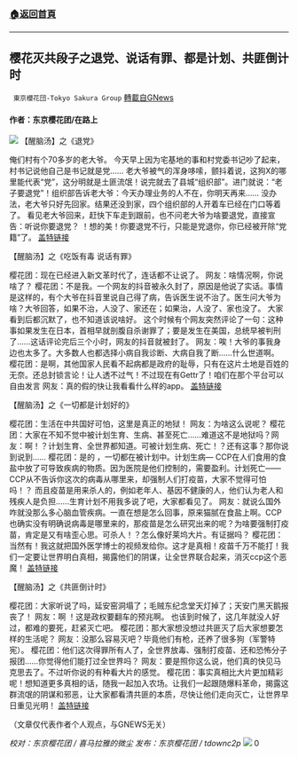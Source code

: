 ###  [:house:返回首頁](https://github.com/ourhimalayas/txt)
---


## 樱花灭共段子之退党、说话有罪、都是计划、共匪倒计时
` 東京櫻花団-Tokyo Sakura Group` [轉載自GNews](https://gnews.org/zh-hans/1535410/)

#### 作者：东京樱花团/在路上
![](https://assets.gnews.org/wp-content/uploads/2021/09/f2c92bd43dc287cdc2c577642a25212b.jpg)
【醒脑汤】之《退党》

俺们村有个70多岁的老大爷。
今天早上因为宅基地的事和村党委书记吵了起来，村书记说他自己是书记就是党……
老大爷被气的浑身哆嗦，颤抖着说，这狗X的哪里能代表“党”，这分明就是土匪流氓！说完就去了县城“组织部”。进门就说：“老子要退党”！组织部告诉老大爷：今天办理业务的人不在，你明天再来……
没办法，老大爷只好先回家。结果还没到家，四个组织部的人开着车已经在门口等着了。
看见老大爷回来，赶快下车走到跟前，也不问老大爷为啥要退党，直接宣告：听说你要退党？ ！想的美！你要退党不行，只能是党退你，你已经被开除“党籍”了。
[盖特链接](https://gettr.com/post/papiftd9d5)

【醒脑汤】之《吃饭有毒 说话有罪》

樱花团：现在已经进入新文革时代了，连话都不让说了。
网友：啥情况啊，你说啥了？
樱花团：不是我。一个网友的抖音被永久封了，原因是他说了实话。事情是这样的，有个大爷在抖音里说自己得了病，告诉医生说不治了。医生问大爷为啥？大爷回答，如果不治，人没了、家还在；如果治，人没了、家也没了。
大家看到后都沉默了，也不知道该说啥好。
这个时候有个网友突然评论了一句：这种事如果发生在日本，首相早就剖腹自杀谢罪了；要是发生在美国，总统早被判刑了……这话评论完后三个小时，网友的抖音就被封了。
网友：唉！大爷的事我身边也太多了。大多数人也都选择小病自我诊断、大病自我了断……什么世道啊。
樱花团：是啊，其他国家人民看不起病都是政府的耻辱，只有在这片土地是百姓的无奈。还总封锁言论！让人透不过气！不过现在有Gettr了！咱们在那个平台可以自由发言
网友：真的假的快让我看看什么样的app。
[盖特链接](https://gettr.com/post/pajrsg18c0)

【醒脑汤】之《一切都是计划好的》

樱花团：生活在中共国好可怕，这里是真正的地狱！
网友：为啥这么说呢？
樱花团：大家在不知不觉中被计划生育、生病、甚至死亡……难道这不是地狱吗？网友：啊！？计划生育、全世界都知道。可被计划生病、死亡！？还有这事？那你说到说到……
樱花团：是的 ，一切都在被计划中。计划生病— CCP在人们食用的食盐中放了可导致疾病的物质。因为医院是他们控制的，需要盈利。计划死亡——CCP从不告诉你这次的病毒从哪里来，却强制人们打疫苗，大家不觉得可怕吗！？ 而且疫苗是用来杀人的，例如老年人、基因不健康的人，他们认为老人和残疾人是负担……生育计划不用我多说了吧，大家都看见了。
网友：就说么国外咋就没那么多心脑血管疾病。一直在想是怎么回事，原来猫腻在食盐上啊。CCP也确实没有明确说病毒是哪里来的，那疫苗是怎么研究出来的呢？为啥要强制打疫苗，肯定是又有啥歪心思。可杀人！？怎么像好莱坞大片。有证据吗？
樱花团：当然有！我这就把国外医学博士的视频发给你。这才是真相！疫苗千万不能打！我们一定要让世界明白真相，揭露他们的阴谋，让全世界联合起来，消灭ccp这个恶魔！
[盖特链接](https://gettr.com/post/pai99v3bb1)

【醒脑汤】之《共匪倒计时》

樱花团：大家听说了吗，延安窑洞塌了；毛贼东纪念堂天灯掉了；天安门黑天鹅报丧了！
网友：啊 ！这是政权要翻车的预兆啊。 也该到时候了，这几年就没人好过，都难的要死，赶紧灭亡吧。
樱花团：那大家想没想过共匪灭了后大家想要怎样的生活呢？
网友：没那么容易灭吧？毕竟他们有枪，还养了很多狗（军警特宪）。
樱花团：他们这次得罪所有人了，全世界放毒、强制打疫苗、还和恐怖分子报团……你觉得他们能打过全世界吗？
网友：要是照你这么说，他们真的快见马克思去了。不过听你说的有种看大片的感觉。
樱花团：事实真相比大片更加精彩呢！想知道更多真相的话，随我一起加入农场。让我们一起跟随爆料革命，揭露这群流氓的阴谋和邪恶，让大家都看清共匪的本质，尽快让他们走向灭亡，让世界早日重见光明！
[盖特链接](https://gettr.com/post/pak6ku0a32)

（文章仅代表作者个人观点，与GNEWS无关）

*校对：东京樱花团 / 喜马拉雅的微尘*
*发布：东京樱花团 / tdownc2p*
![](https://assets.gnews.org/wp-content/uploads/2021/08/image0-1-36.jpg)
0
